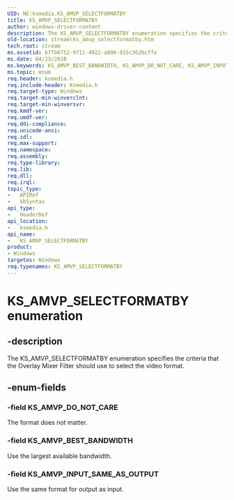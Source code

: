 ```yaml
---
UID: NE:ksmedia.KS_AMVP_SELECTFORMATBY
title: KS_AMVP_SELECTFORMATBY
author: windows-driver-content
description: The KS_AMVP_SELECTFORMATBY enumeration specifies the criteria that the Overlay Mixer Filter should use to select the video format.
old-location: stream\ks_amvp_selectformatby.htm
tech.root: stream
ms.assetid: b7fb6752-9711-4922-a806-915c362bcffe
ms.date: 04/23/2018
ms.keywords: KS_AMVP_BEST_BANDWIDTH, KS_AMVP_DO_NOT_CARE, KS_AMVP_INPUT_SAME_AS_OUTPUT, KS_AMVP_SELECTFORMATBY, KS_AMVP_SELECTFORMATBY enumeration [Streaming Media Devices], ksmedia/KS_AMVP_BEST_BANDWIDTH, ksmedia/KS_AMVP_DO_NOT_CARE, ksmedia/KS_AMVP_INPUT_SAME_AS_OUTPUT, ksmedia/KS_AMVP_SELECTFORMATBY, stream.ks_amvp_selectformatby, vidcapstruct_98fc9313-4177-46c2-8740-f0dc2857b447.xml
ms.topic: enum
req.header: ksmedia.h
req.include-header: Ksmedia.h
req.target-type: Windows
req.target-min-winverclnt: 
req.target-min-winversvr: 
req.kmdf-ver: 
req.umdf-ver: 
req.ddi-compliance: 
req.unicode-ansi: 
req.idl: 
req.max-support: 
req.namespace: 
req.assembly: 
req.type-library: 
req.lib: 
req.dll: 
req.irql: 
topic_type:
-	APIRef
-	kbSyntax
api_type:
-	HeaderDef
api_location:
-	ksmedia.h
api_name:
-	KS_AMVP_SELECTFORMATBY
product:
- Windows
targetos: Windows
req.typenames: KS_AMVP_SELECTFORMATBY
---
```


# KS_AMVP_SELECTFORMATBY enumeration


## -description


The KS_AMVP_SELECTFORMATBY enumeration specifies the criteria that the Overlay Mixer Filter should use to select the video format.


## -enum-fields




### -field KS_AMVP_DO_NOT_CARE

The format does not matter.


### -field KS_AMVP_BEST_BANDWIDTH

Use the largest available bandwidth.


### -field KS_AMVP_INPUT_SAME_AS_OUTPUT

Use the same format for output as input.

